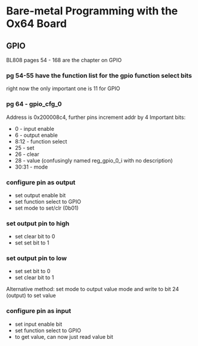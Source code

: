 # Bare-metal Programming with the Ox64 Board

## GPIO
BL808 pages 54 - 168 are the chapter on GPIO

### pg 54-55 have the function list for the gpio function select bits
right now the only important one is 11 for GPIO

### pg 64 - gpio_cfg_0
Address is 0x200008c4, further pins increment addr by 4
Important bits:
- 0 - input enable
- 6 - output enable
- 8:12 - function select
- 25 - set
- 26 - clear
- 28 - value (confusingly named reg_gpio_0_i with no description)
- 30:31 - mode

### configure pin as output
- set output enable bit
- set function select to GPIO
- set mode to set/clr (0b01)

### set output pin to high
- set clear bit to 0
- set set bit to 1

### set output pin to low
- set set bit to 0
- set clear bit to 1

Alternative method: set mode to output value mode and write to bit 24 (output) to set value

### configure pin as input
- set input enable bit
- set function select to GPIO
- to get value, can now just read value bit
